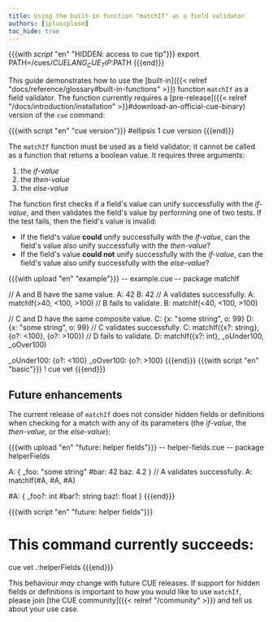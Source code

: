 ```yaml
---
title: Using the built-in function "matchIf" as a field validator
authors: [jpluscplusm]
toc_hide: true
---
```


{{{with _script_ "en" "HIDDEN: access to cue tip"}}}
export PATH=/cues/$CUELANG_CUE_TIP:$PATH
{{{end}}}

This guide demonstrates how to use the
[built-in]({{< relref "docs/reference/glossary#built-in-functions" >}})
function `matchIf` as a field validator.
The function currently requires a
[pre-release]({{< relref "/docs/introduction/installation" >}}#download-an-official-cue-binary)
version of the `cue` command:

{{{with script "en" "cue version"}}}
#ellipsis 1
cue version
{{{end}}}

The `matchIf` function must be used as a field validator; it cannot be called
as a function that returns a boolean value. It requires three arguments:

1. the *if-value*
2. the *then-value*
3. the *else-value*

The function first checks if a field's value can unify successfully with the *if-value*,
and then validates the field's value by performing one of two tests.
If the test fails, then the field's value is invalid:

- If the field's value **could** unify successfully with the *if-value*, can
  the field's value also unify successfully with the *then-value*?
- If the field's value **could not** unify successfully with the *if-value*,
  can the field's value also unify successfully with the *else-value*?

<!-- We use upload/script pairs because code blocks can't access non-default
versions of CUE cf. https://cuelang.org/issues/3265 -->
{{{with upload "en" "example"}}}
-- example.cue --
package matchIf

// A and B have the same value.
A: 42
B: 42
// A validates successfully.
A: matchIf(>40, <100, >100)
// B fails to validate.
B: matchIf(<40, <100, >100)

// C and D have the same composite value.
C: {x: "some string", o: 99}
D: {x: "some string", o: 99}
// C validates successfully.
C: matchIf({x?: string}, {o?: <100}, {o?: >100})
// D fails to validate.
D: matchIf({x?: int}, _oUnder100, _oOver100)

_oUnder100: {o?: <100}
_oOver100: {o?: >100}
{{{end}}}
{{{with script "en" "basic"}}}
! cue vet
{{{end}}}

## Future enhancements

The current release of `matchIf` does not consider hidden fields or definitions
when checking for a match with any of its parameters
(the *if-value*, the *then-value*, or the *else-value*):

{{{with upload "en" "future: helper fields"}}}
-- helper-fields.cue --
package helperFields

A: {
	_foo: "some string"
	#bar: 42
	baz:  4.2
}
// A validates successfully.
A: matchIf(#A, #A, #A)

#A: {
	_foo?: int
	#bar?: string
	baz!:  float
}
{{{end}}}

{{{with script "en" "future: helper fields"}}}
# This command currently succeeds:
cue vet .:helperFields
{{{end}}}

This behaviour *may* change with future CUE releases.
If support for hidden fields or definitions is important to how you would like
to use `matchIf`, please join [the CUE community]({{< relref "/community" >}})
and tell us about your use case.
